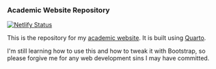 
### Academic Website Repository

<!-- badges: start -->
[![Netlify Status](https://api.netlify.com/api/v1/badges/1706e47c-9868-4d1f-8334-cc3c327aa0a1/deploy-status)](https://app.netlify.com/sites/ecstatic-easley-8098f5/deploys)
<!-- badges: end -->

This is the repository for my [academic website](https://www.kbvernon.io/). It is built using [Quarto](https://quarto.org/). 

I'm still learning how to use this and how to tweak it with Bootstrap, so please forgive me for any web development sins I may have committed.